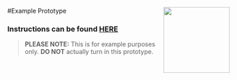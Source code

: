 #Example Prototype <img align="right" src="https://github.com/Learning-Fuze/prototypes_C5.17/blob/assets/assets/images/logos/LF_LOGO.png?raw=true" width="150">

### Instructions can be found <a href="https://learning-fuze.github.io/prototypes_rootJS/#/Example-1" target="_blank">HERE</a>

> **PLEASE NOTE:** This is for example purposes only. **DO NOT** actually turn in this prototype.
